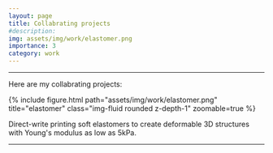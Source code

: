 ```yaml
---
layout: page
title: Collabrating projects
#description: 
img: assets/img/work/elastomer.png
importance: 3
category: work
---
```


---
Here are my collabrating projects:

{% include figure.html path="assets/img/work/elastomer.png" title="elastomer" class="img-fluid rounded z-depth-1" zoomable=true %}
<div class="caption">
    Direct-write printing soft elastomers to create deformable 3D structures with Young's modulus as low as 5kPa.
</div>


---
